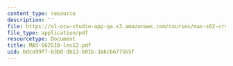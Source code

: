 ```yaml
---
content_type: resource
description: ''
file: https://ol-ocw-studio-app-qa.s3.amazonaws.com/courses/mas-s62-cryptocurrency-engineering-and-design-spring-2018/bdca99f7b3b0db13b01b3a6cb6775b5f_MAS-S62S18-lec12.pdf
file_type: application/pdf
resourcetype: Document
title: MAS-S62S18-lec12.pdf
uid: bdca99f7-b3b0-db13-b01b-3a6cb6775b5f
---
```


